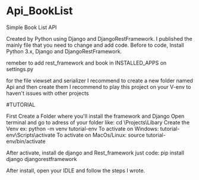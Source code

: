 # Api_BookList
Simple Book List API

Created by Python using Django and DjangoRestFramework.
I published the mainly file that you need to change and add code.
Before to code, Install Python 3.x, Django and DjangoRestFramework.


remeber to add rest_framework and book in INSTALLED_APPS on settings.py

for the file viewset and serializer I recommend to create a new folder named Api and then create them
I recommend to play this project on your V-env to haven't issues with other projects


#TUTORIAL

First Create a Folder where you'll install the framework and Django
Open terminal and go to adress of your folder like: cd \Projects\Libary
Create the Venv ex: python -m venv tutorial-env 
To activate on Windows: tutorial-env\Scripts\activate
To activate on MacOs/Linux: source tutorial-env/bin/activate

After activate, install de django and Rest_framework
just code: pip install django djangorestframework

After install, open your IDLE and follow the steps I wrote.
